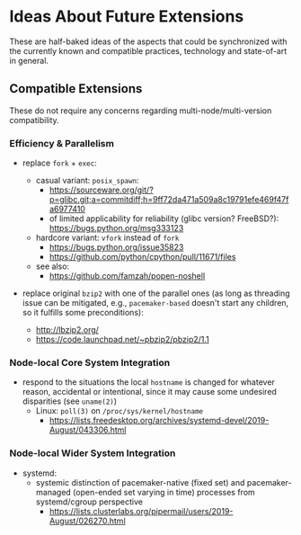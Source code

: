 # Ideas About Future Extensions

These are half-baked ideas of the aspects that could be synchronized with
the currently known and compatible practices, technology and state-of-art
in general.

## Compatible Extensions

These do not require any concerns regarding multi-node/multi-version
compatibility.

### Efficiency & Parallelism

* replace `fork` + `exec`:
   + casual variant: `posix_spawn`:
      - https://sourceware.org/git/?p=glibc.git;a=commitdiff;h=9ff72da471a509a8c19791efe469f47fa6977410
      - of limited applicability for reliability (glibc version? FreeBSD?):
        https://bugs.python.org/msg333123
   + hardcore variant: `vfork` instead of `fork`
      - https://bugs.python.org/issue35823
      - https://github.com/python/cpython/pull/11671/files
   * see also:
      - https://github.com/famzah/popen-noshell

* replace original `bzip2` with one of the parallel ones
  (as long as threading issue can be mitigated, e.g.,
  `pacemaker-based` doesn't start any children, so it
  fulfills some preconditions):
   - http://lbzip2.org/
   - https://code.launchpad.net/~pbzip2/pbzip2/1.1

### Node-local Core System Integration

* respond to the situations the local `hostname` is changed for whatever
  reason, accidental or intentional, since it may cause some undesired
  disparities (see `uname(2)`)
   + Linux: `poll(3)` on `/proc/sys/kernel/hostname`
      - https://lists.freedesktop.org/archives/systemd-devel/2019-August/043306.html

### Node-local Wider System Integration

* systemd:
   + systemic distinction of pacemaker-native (fixed set) and pacemaker-managed
     (open-ended set varying in time) processes from systemd/cgroup perspective
     - https://lists.clusterlabs.org/pipermail/users/2019-August/026270.html
